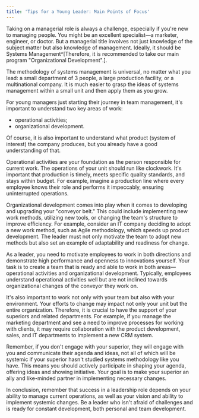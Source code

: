 ```yaml
---
title: 'Tips for a Young Leader: Main Points of Focus'
---
```


Taking on a managerial role is always a challenge, especially if you're new to managing people. You might be an excellent specialist—a marketer, engineer, or doctor. But a managerial title involves not just knowledge of the subject matter but also knowledge of management. Ideally, it should be Systems Management^[Therefore, it is recommended to take our main program "Organizational Development".].

The methodology of systems management is universal, no matter what you lead: a small department of 3 people, a large production facility, or a multinational company. It is much easier to grasp the ideas of systems management within a small unit and then apply them as you grow.

For young managers just starting their journey in team management, it's important to understand two key areas of work:

- operational activities;
- organizational development.

Of course, it is also important to understand what product (system of interest) the company produces, but you already have a good understanding of that.

Operational activities are your foundation as the person responsible for current work. The operations of your unit should run like clockwork. It's important that production is timely, meets specific quality standards, and stays within budget. For example, imagine a production line where every employee knows their role and performs it impeccably, ensuring uninterrupted operations.

Organizational development comes into play when it comes to developing and upgrading your "conveyor belt." This could include implementing new work methods, utilizing new tools, or changing the team's structure to improve efficiency. For example, consider an IT company deciding to adopt a new work method, such as Agile methodology, which speeds up product development. The leader must not only motivate the team to adopt new methods but also set an example of adaptability and readiness for change.

As a leader, you need to motivate employees to work in both directions and demonstrate high performance and openness to innovations yourself. Your task is to create a team that is ready and able to work in both areas—operational activities and organizational development. Typically, employees understand operational activities well but are not inclined towards organizational changes of the conveyor they work on.

It's also important to work not only with your team but also with your environment. Your efforts to change may impact not only your unit but the entire organization. Therefore, it is crucial to have the support of your superiors and related departments. For example, if you manage the marketing department and see a need to improve processes for working with clients, it may require collaboration with the product development, sales, and IT departments to implement a new CRM system.

Remember, if you don't engage with your superior, they will engage with you and communicate their agenda and ideas, not all of which will be systemic if your superior hasn't studied systems methodology like you have. This means you should actively participate in shaping your agenda, offering ideas and showing initiative. Your goal is to make your superior an ally and like-minded partner in implementing necessary changes.

In conclusion, remember that success in a leadership role depends on your ability to manage current operations, as well as your vision and ability to implement systemic changes. Be a leader who isn't afraid of challenges and is ready for constant development, both personal and team development.